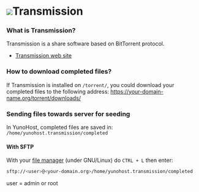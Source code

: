 # <img src="https://yunohost.org/images/transmission.png">Transmission

### What is  Transmission?

Transmission is a share software based on BitTorrent protocol.
* [Transmission web site](http://transmissionbt.com/)

### How to download completed files?

If Transmission is installed on `/torrent/`, you could download your completed files to the following address: https://your-domain-name.org/torrent/downloads/

### Sending files towards server for seeding

In YunoHost, completed files are saved in: `/home/yunohost.transmission/completed`

#### With SFTP

With your [file manager](https://en.wikipedia.org/wiki/File_manager) (under GNU/Linux) do `CTRL + L` then enter:

```bash
sftp://<user>@<your-domain.org>/home/yunohost.transmission/completed
```
user = admin or root

